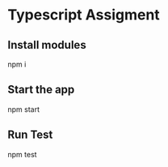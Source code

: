 # Typescript Assigment

## Install modules

npm i

## Start the app

npm start

## Run Test

npm test
